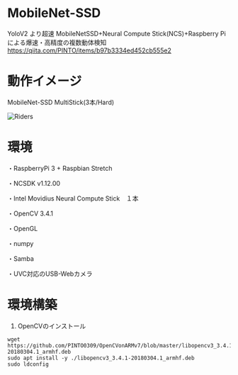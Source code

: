 # MobileNet-SSD
YoloV2 より超速 MobileNetSSD+Neural Compute Stick(NCS)+Raspberry Piによる爆速・高精度の複数動体検知 https://qiita.com/PINTO/items/b97b3334ed452cb555e2

# 動作イメージ
MobileNet-SSD MultiStick(3本/Hard)

![Riders](https://github.com/PINTO0309/MobileNet-SSD/blob/master/media/Riders.gif)

# 環境
・RaspberryPi 3 + Raspbian Stretch

・NCSDK v1.12.00

・Intel Movidius Neural Compute Stick　１本

・OpenCV 3.4.1

・OpenGL

・numpy

・Samba

・UVC対応のUSB-Webカメラ


# 環境構築
1. OpenCVのインストール
```
wget https://github.com/PINTO0309/OpenCVonARMv7/blob/master/libopencv3_3.4.1-20180304.1_armhf.deb
sudo apt install -y ./libopencv3_3.4.1-20180304.1_armhf.deb
sudo ldconfig
```
